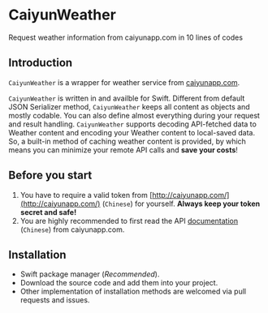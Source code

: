 # CaiyunWeather

Request weather information from caiyunapp.com in 10 lines of codes

## Introduction

`CaiyunWeather` is a wrapper for weather service from [caiyunapp.com](http://caiyunapp.com/). 

`CaiyunWeather` is written in and availble for Swift. Different from default JSON Serializer method, `CaiyunWeather` keeps all content as objects and mostly codable. You can also define almost everything during your request and result handling. `CaiyunWeather` supports decoding API-fetched data to Weather content and encoding your Weather content to local-saved data. So, a built-in method of caching weather content is provided, by which means you can minimize your remote API calls and **save your costs**!

## Before you start

1. You have to require a valid token from [http://caiyunapp.com/](http://caiyunapp.com/) (`Chinese`) for yourself. **Always keep your token secret and safe!**
2. You are highly recommended to first read the API [documentation](https://open.caiyunapp.com/%E5%BD%A9%E4%BA%91%E5%A4%A9%E6%B0%94_API_%E4%B8%80%E8%A7%88%E8%A1%A8) (`Chinese`) from caiyunapp.com.

## Installation

- Swift package manager (*Recommended*).
- Download the source code and add them into your project.
- Other implementation of installation methods are welcomed via pull requests and issues.
